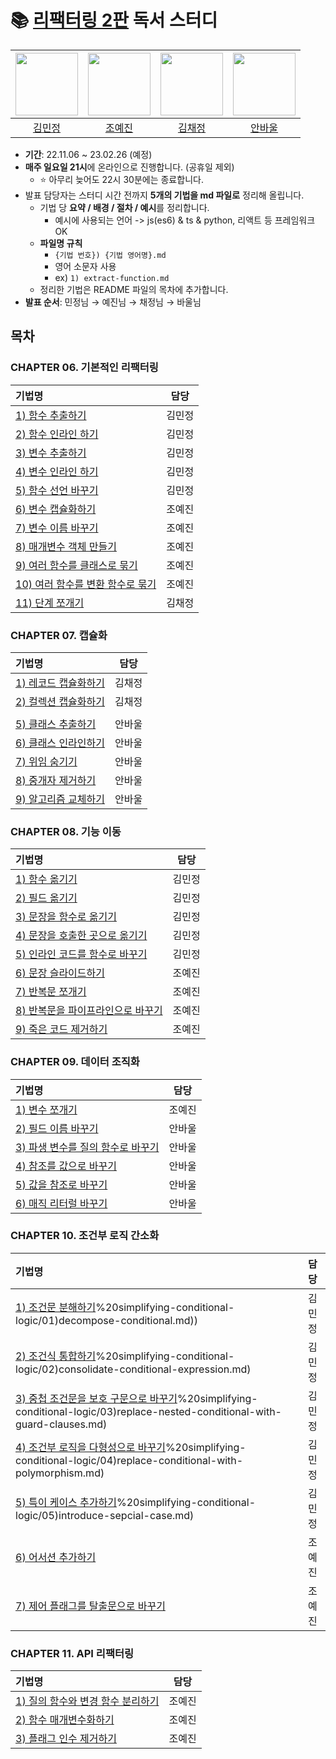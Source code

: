 # 📚 [리팩터링 2판](https://product.kyobobook.co.kr/detail/S000001810241) 독서 스터디

| [<img src="https://avatars.githubusercontent.com/kmin-jeong" width="100">](https://github.com/kmin-jeong) | [<img src="https://avatars.githubusercontent.com/ooooorobo" width="100">](https://github.com/ooooorobo) | [<img src="https://avatars.githubusercontent.com/blcklamb" width="100">](https://github.com/blcklamb) | [<img src="https://avatars.githubusercontent.com/anpaul0615" width="100">](https://github.com/anpaul0615) |
| :---------------------------------------------------------------------------------------------------: | :-----------------------------------------------------------------------------------------------------: | :-----------------------------------------------------------------------------------------------------: | :-----------------------------------------------------------------------------------------------------: |
|                                                [김민정](https://github.com/kmin-jeong)                                                 |                                                 [조예진](https://github.com/ooooorobo)                                                  |                                                 [김채정](https://github.com/blcklamb)                                                  |                                                 [안바울](https://github.com/anpaul0615)                                                  |

- **기간**: 22.11.06 ~ 23.02.26 (예정)
- **매주 일요일 21시**에 온라인으로 진행합니다. (공휴일 제외)
    - ⭐️ 아무리 늦어도 22시 30분에는 종료합니다.
- 발표 담당자는 스터디 시간 전까지 **5개의 기법을 md 파일로** 정리해 올립니다.
    - 기법 당 **요약 / 배경 / 절차 / 예시**를 정리합니다.
      - 예시에 사용되는 언어 -> js(es6) & ts & python, 리액트 등 프레임워크 OK
    - **파일명 규칙**
      - `{기법 번호}) {기법 영어명}.md`
      - 영어 소문자 사용
      - ex) `1) extract-function.md`
    - 정리한 기법은 README 파일의 목차에 추가합니다.
- **발표 순서**: 민정님 → 예진님 → 채정님 → 바울님

## 목차

### CHAPTER 06. 기본적인 리팩터링

| 기법명                                                                                                                                                              | 담당  |
|:-----------------------------------------------------------------------------------------------------------------------------------------------------------------|:---:|
| [1) 함수 추출하기](https://github.com/githru-study/book-refactoring/blob/main/ch06\)%20first-set-of-refactorings/01\)extract-function.md)                              | 김민정 |
| [2) 함수 인라인 하기](https://github.com/githru-study/book-refactoring/blob/main/ch06\)%20first-set-of-refactorings/02\)inline-function.md)                             | 김민정 |
| [3) 변수 추출하기](https://github.com/githru-study/book-refactoring/blob/main/ch06\)%20first-set-of-refactorings/03\)extract-variable.md)                              | 김민정 |
| [4) 변수 인라인 하기](https://github.com/githru-study/book-refactoring/blob/main/ch06\)%20first-set-of-refactorings/04\)inline-variable.md)                             | 김민정 |
| [5) 함수 선언 바꾸기](https://github.com/githru-study/book-refactoring/blob/main/ch06\)%20first-set-of-refactorings/05\)change-function-declaration.md)                 | 김민정 |
| [6) 변수 캡슐화하기](https://github.com/githru-study/book-refactoring/blob/main/ch06\)%20first-set-of-refactorings/06\)%20encapsulate-variable.md)                      | 조예진 |
| [7) 변수 이름 바꾸기](https://github.com/githru-study/book-refactoring/blob/main/ch06\)%20first-set-of-refactorings/07\)%20rename-variable.md)                          | 조예진 |
| [8) 매개변수 객체 만들기](https://github.com/githru-study/book-refactoring/blob/main/ch06\)%20first-set-of-refactorings/08\)%20introduce-parameter-object.md)             | 조예진 |
| [9) 여러 함수를 클래스로 묶기](https://github.com/githru-study/book-refactoring/blob/main/ch06\)%20first-set-of-refactorings/09\)%20combine-functions-into-class.md)        | 조예진 |
| [10) 여러 함수를 변환 함수로 묶기](https://github.com/githru-study/book-refactoring/blob/main/ch06\)%20first-set-of-refactorings/10\)%20combine-functions-into-transform.md) | 조예진 |
| [11) 단계 쪼개기](https://github.com/githru-study/book-refactoring/blob/main/ch06\)%20first-set-of-refactorings/11\)%20split-phase.md)                                | 김채정 |


### CHAPTER 07. 캡슐화

| 기법명                                                                       | 담당  |
|:--------------------------------------------------------------------------|:---:|
| [1) 레코드 캡슐화하기](./ch07\)%20encapsulation/01\)%20encapsulate-record.md)     | 김채정 |
| [2) 컬렉션 캡슐화하기](./ch07\)%20encapsulation/02\)%20encapsulate-collection.md) | 김채정 |
|||
| [5) 클래스 추출하기](./ch07\)%20encapsulation/05\)%20extract-class.md)           | 안바울 |
| [6) 클래스 인라인하기](./ch07\)%20encapsulation/06\)%20inline-class.md)           | 안바울 |
| [7) 위임 숨기기](./ch07\)%20encapsulation/07\)%20hide-delegate.md)             | 안바울 |
| [8) 중개자 제거하기](./ch07\)%20encapsulation/08\)%20remove-middle-man.md)       | 안바울 |
| [9) 알고리즘 교체하기](./ch07\)%20encapsulation/09\)%20substitute-algorithm.md)   | 안바울 |

### CHAPTER 08. 기능 이동

| 기법명                                                                                    |담당|
|:---------------------------------------------------------------------------------------|:----:|
| [1) 함수 옮기기](https://github.com/githru-study/book-refactoring/blob/main/ch08\)%20move-function.md)| 김민정 |
| [2) 필드 옮기기](https://github.com/githru-study/book-refactoring/blob/main/ch08\)%20move-field.md)| 김민정 |
| [3) 문장을 함수로 옮기기](https://github.com/githru-study/book-refactoring/blob/main/ch08\)%20move-statements-into-function.md)| 김민정 |
| [4) 문장을 호출한 곳으로 옮기기](https://github.com/githru-study/book-refactoring/blob/main/ch08\)%20move-statements-to-callers.md)| 김민정 |
| [5) 인라인 코드를 함수로 바꾸기](https://github.com/githru-study/book-refactoring/blob/main/ch08\)%20replace-inline-code-with-function-call.md)| 김민정 |
| [6) 문장 슬라이드하기](./ch08\)%20moving-features/06\)%20slide-statements.md)                  | 조예진 |
| [7) 반복문 쪼개기](./ch08\)%20moving-features/07\)%20split-loop.md)                          | 조예진 |
| [8) 반복문을 파이프라인으로 바꾸기](./ch08\)%20moving-features/08\)%20replace-loop-with-pipeline.md) | 조예진 |
| [9) 죽은 코드 제거하기](./ch08\)%20moving-features/09\)%20remove-dead-code.md)                 | 조예진 |

### CHAPTER 09. 데이터 조직화

| 기법명                                                          | 담당  |
|:-------------------------------------------------------------|:---:|
| [1) 변수 쪼개기](./ch09\)%20organizing-data/01\)%20split-variable.md) | 조예진 |
| [2) 필드 이름 바꾸기](./ch09\)%20organizing-data/02\)%20rename-field.md) | 안바울 |
| [3) 파생 변수를 질의 함수로 바꾸기](./ch09\)%20organizing-data/03\)%20replace-derived-variable-with-query.md) | 안바울 |
| [4) 참조를 값으로 바꾸기](./ch09\)%20organizing-data/04\)%20change-reference-to-value.md) | 안바울 |
| [5) 값을 참조로 바꾸기](./ch09\)%20organizing-data/05\)%20change-value-to-reference.md) | 안바울 |
| [6) 매직 리터럴 바꾸기](./ch09\)%20organizing-data/06\)%20replace-magic-literal.md) | 안바울 |

### CHAPTER 10. 조건부 로직 간소화

| 기법명                                                                                                        | 담당  |
|:-----------------------------------------------------------------------------------------------------------|:---:|
| [1) 조건문 분해하기](https://github.com/githru-study/book-refactoring/blob/main/ch10)%20simplifying-conditional-logic/01)decompose-conditional.md)) | 김민정 |
| [2) 조건식 통합하기](https://github.com/githru-study/book-refactoring/blob/main/ch10)%20simplifying-conditional-logic/02)consolidate-conditional-expression.md) | 김민정 |
| [3) 중첩 조건문을 보호 구문으로 바꾸기](https://github.com/githru-study/book-refactoring/blob/main/ch10)%20simplifying-conditional-logic/03)replace-nested-conditional-with-guard-clauses.md) | 김민정 |
| [4) 조건부 로직을 다형성으로 바꾸기](https://github.com/githru-study/book-refactoring/blob/main/ch10)%20simplifying-conditional-logic/04)replace-conditional-with-polymorphism.md) | 김민정 |
| [5) 특이 케이스 추가하기](https://github.com/githru-study/book-refactoring/blob/main/ch10)%20simplifying-conditional-logic/05)introduce-sepcial-case.md) | 김민정 |
| [6) 어서션 추가하기](./ch10\)%20simplifying-conditional-logic/06\)%20introduce-assertion.md)                        | 조예진 |
| [7) 제어 플래그를 탈출문으로 바꾸기](./ch10\)%20simplifying-conditional-logic/07\)%20replace-control-flag-with-break.md) | 조예진 |

### CHAPTER 11. API 리팩터링
| 기법명                                                                                        | 담당  |
|:-------------------------------------------------------------------------------------------|:---:|
| [1) 질의 함수와 변경 함수 분리하기](./ch11\)%20refactoring-apis/01\)%20separate-query-from-modifier.md) | 조예진 |
| [2) 함수 매개변수화하기](./ch11\)%20refactoring-apis/02\)%20parameterize-function.md)               | 조예진 |
| [3) 플래그 인수 제거하기](./ch11\)%20refactoring-apis/03\)%20remove-flag-argument.md)               | 조예진 |
